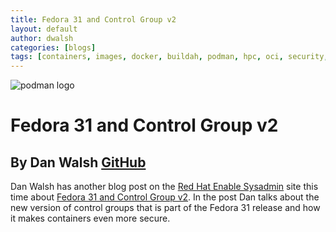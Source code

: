 ```yaml
---
title: Fedora 31 and Control Group v2
layout: default
author: dwalsh
categories: [blogs]
tags: [containers, images, docker, buildah, podman, hpc, oci, security, runtime]
---
```


![podman logo](../static/vectors/raw/podman.svg)

# Fedora 31 and Control Group v2

## By Dan Walsh [GitHub](https://github.com/rhatdan)

Dan Walsh has another blog post on the [Red Hat Enable Sysadmin](https://www.redhat.com/sysadmin/) site this time about [Fedora 31 and Control Group v2](https://www.redhat.com/sysadmin/fedora-31-control-group-v2). In the post Dan talks about the new version of control groups that is part of the Fedora 31 release and how it makes containers even more secure.
